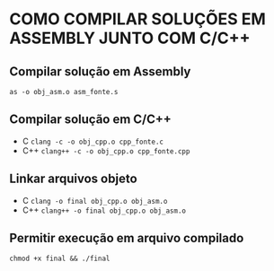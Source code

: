 

# COMO COMPILAR SOLUÇÕES EM ASSEMBLY JUNTO COM C/C++

## Compilar solução em Assembly
`as -o obj_asm.o asm_fonte.s`

## Compilar solução em C/C++
- C
`clang -c -o obj_cpp.o cpp_fonte.c`
- C++
`clang++ -c -o obj_cpp.o cpp_fonte.cpp`

## Linkar arquivos objeto
- C
`clang -o final obj_cpp.o obj_asm.o`
- C++
`clang++ -o final obj_cpp.o obj_asm.o`

## Permitir execução em arquivo compilado
`chmod +x final && ./final`
